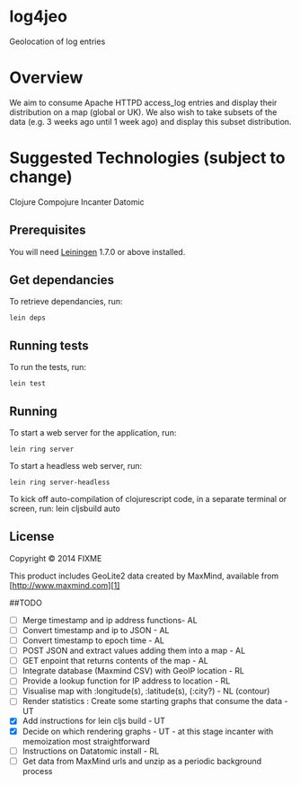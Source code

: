 # log4jeo

Geolocation of log entries

# Overview

We aim to consume Apache HTTPD access_log entries and display their distribution on a map (global or UK).
We also wish to take subsets of the data (e.g. 3 weeks ago until 1 week ago) and display this subset distribution.

# Suggested Technologies (subject to change)
Clojure 
Compojure
Incanter
Datomic


## Prerequisites

You will need [Leiningen][1] 1.7.0 or above installed.

[1]: https://github.com/technomancy/leiningen

## Get dependancies

To retrieve dependancies, run:

	lein deps


## Running tests

To run the tests, run:

	lein test

## Running

To start a web server for the application, run:

    lein ring server
    
To start a headless web server, run:

    lein ring server-headless

To kick off auto-compilation of clojurescript code, in a separate terminal or screen, run:
    lein cljsbuild auto
    
## License

Copyright © 2014 FIXME

This product includes GeoLite2 data created by MaxMind, available from [http://www.maxmind.com][1]

[1]: http://www.maxmind.com

##TODO

- [ ] Merge timestamp and ip address functions- AL
- [ ] Convert timestamp and ip to JSON - AL
- [ ] Convert timestamp to epoch time - AL
- [ ] POST JSON and extract values adding them into a map - AL
- [ ] GET enpoint that returns contents of the map - AL
- [ ] Integrate database (Maxmind CSV) with GeoIP location - RL
- [ ] Provide a lookup function for IP address to location - RL
- [ ] Visualise map with :longitude(s), :latitude(s), (:city?) - NL  (contour)
- [ ] Render statistics : Create some starting graphs that consume the data - UT
- [x] Add instructions for lein cljs build - UT 
- [x] Decide on which rendering graphs - UT - at this stage incanter with memoization most straightforward
- [ ] Instructions on Datatomic install - RL
- [ ] Get data from MaxMind urls and unzip as a periodic background process
